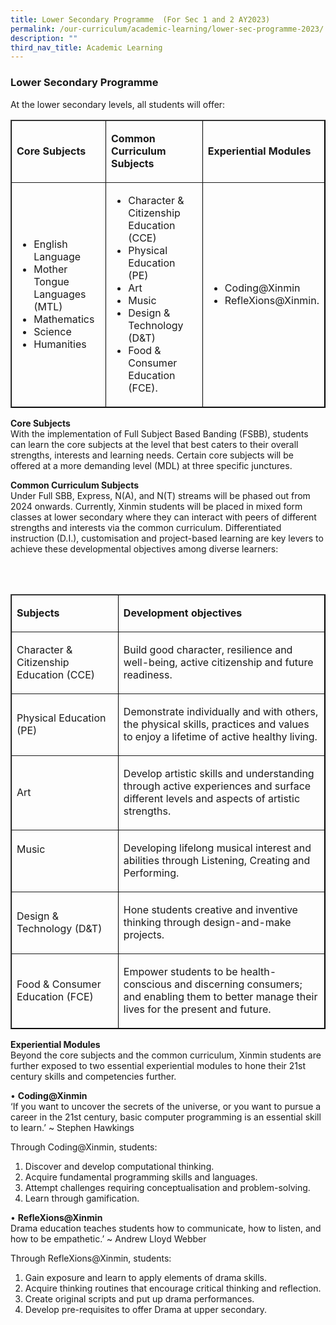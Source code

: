 ```yaml
---
title: Lower Secondary Programme  (For Sec 1 and 2 AY2023)
permalink: /our-curriculum/academic-learning/lower-sec-programme-2023/
description: ""
third_nav_title: Academic Learning
---
```

### Lower Secondary Programme

At the lower secondary levels, all students will offer:  

<table border="1" style="border-color: black">
  <tbody>
    <tr>
      <td width="192">
        <p><strong>Core Subjects</strong></p>
      </td>
      <td width="270">
        <p><strong>Common Curriculum Subjects</strong></p>
      </td>
      <td width="162">
        <p><strong>Experiential Modules</strong></p>
      </td>
    </tr>
    <tr>
      <td width="192">
        <ul>
          <li>English Language</li>
          <li>Mother Tongue Languages (MTL)</li>
          <li>Mathematics</li>
          <li>Science</li>
          <li>Humanities</li>
        </ul>
      </td>
      <td width="270">
        <ul>
          <li>Character &amp; Citizenship Education (CCE)</li>
          <li>Physical Education (PE)</li>
          <li>Art</li>
          <li>Music</li>
          <li>Design &amp; Technology (D&amp;T)</li>
          <li>Food &amp; Consumer Education (FCE).</li>
        </ul>
      </td>
      <td width="162">
        <ul>
          <li>Coding@Xinmin</li>
          <li>RefleXions@Xinmin.</li>
        </ul>
      </td>
    </tr>
  </tbody>
</table>

**Core Subjects**<br>
With the implementation of Full Subject Based Banding (FSBB), students can learn the core subjects at the level that best caters to their overall strengths, interests and learning needs. Certain core subjects will be offered at a more demanding level (MDL) at three specific junctures. 


**Common Curriculum Subjects**<br>
Under Full SBB, Express, N(A), and N(T) streams will be phased out from 2024 onwards. Currently, Xinmin students will be  placed in mixed form classes at lower secondary where they can interact with peers of different strengths and interests via the common curriculum. Differentiated instruction (D.I.), customisation and project-based learning are key levers to achieve these developmental objectives among diverse learners:

<br><br>
<table border="1" style="border-color: black">
  <tbody>
    <tr>
      <td width="192">
        <p><strong>Subjects</strong></p>
      </td>
      <td width="432">
        <p><strong>Development objectives</strong></p>
      </td>
    </tr>
    <tr>
      <td width="192">
        <p>Character &amp; Citizenship Education (CCE)</p>
      </td>
      <td width="432">
        <p>
          Build good character, resilience and well-being, active citizenship
          and future readiness.
        </p>
      </td>
    </tr>
    <tr>
      <td width="192">
        <p>Physical Education (PE)</p>
      </td>
      <td width="432">
        <p>
          Demonstrate individually and with others, the physical skills,
          practices and values to enjoy a lifetime of active healthy living.
        </p>
      </td>
    </tr>
    <tr>
      <td width="192">
        <p>Art</p>
      </td>
      <td width="432">
        <p>
          Develop artistic skills and understanding through active experiences
          and surface different levels and aspects of artistic strengths.
        </p>
      </td>
    </tr>
    <tr>
      <td width="192">
        <p>Music</p>
        <p>&nbsp;</p>
      </td>
      <td width="432">
        <p>
          Developing lifelong musical interest and abilities through Listening,
          Creating and Performing.
        </p>
      </td>
    </tr>
    <tr>
      <td width="192">
        <p>Design &amp; Technology (D&amp;T)</p>
      </td>
      <td width="432">
        <p>
          Hone students creative and inventive thinking through design-and-make
          projects.
        </p>
      </td>
    </tr>
    <tr>
      <td width="192">
        <p>Food &amp; Consumer Education (FCE)</p>
      </td>
      <td width="432">
        <p>
          Empower students to be health-conscious and discerning consumers; and
          enabling them to better manage their lives for the present and future.
        </p>
      </td>
    </tr>
  </tbody>
</table>

**Experiential Modules**<br>
Beyond the core subjects and the common curriculum, Xinmin students are further exposed to two essential experiential modules to hone their 21st century skills and competencies further.

•	**Coding@Xinmin**<br>
‘If you want to uncover the secrets of the universe, or you want to pursue a career in the 21st century, basic computer programming is an essential skill to learn.’ ~ Stephen Hawkings

Through Coding@Xinmin, students:<br>
1.	Discover and develop computational thinking.<br>
2.	Acquire fundamental programming skills and languages.<br>
3.	Attempt challenges requiring conceptualisation and problem-solving.<br>
4.	Learn through gamification.<br>

•	**RefleXions@Xinmin**<br>
Drama education teaches students how to communicate, how to listen, and how to be empathetic.’ ~ Andrew Lloyd Webber

Through RefleXions@Xinmin, students:<br>
1.	Gain exposure and learn to apply elements of drama skills.<br>
2.	Acquire thinking routines that encourage critical thinking and reflection.<br>
3.	Create original scripts and put up drama performances.<br>
4.	Develop pre-requisites to offer Drama at upper secondary.<br>
